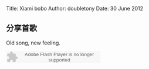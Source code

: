Title: Xiami bobo
Author: doubletony
Date: 30 June 2012

## 分享首歌

Old song, new feeling.

<embed src="http://www.xiami.com/widget/122698_374403/singlePlayer.swf" type="application/x-shockwave-flash" width="257" height="33" wmode="transparent"></embed>